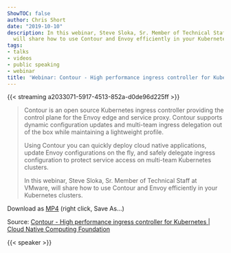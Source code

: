 ```yaml
---
ShowTOC: false
author: Chris Short
date: "2019-10-10"
description: In this webinar, Steve Sloka, Sr. Member of Technical Staff at VMware,
  will share how to use Contour and Envoy efficiently in your Kubernetes clusters.
tags:
- talks
- videos
- public speaking
- webinar
title: 'Webinar: Contour - High performance ingress controller for Kubernetes'
---
```


{{< streaming a2033071-5917-4513-852a-d0de96d225ff >}}


> Contour is an open source Kubernetes ingress controller providing the control plane for the Envoy edge and service proxy.​ Contour supports dynamic configuration updates and multi-team ingress delegation out of the box while maintaining a lightweight profile.
>
> Using Contour you can quickly deploy cloud native applications, update Envoy configurations on the fly, and safely delegate ingress configuration to protect service access on multi-team Kubernetes clusters.
>
> In this webinar, Steve Sloka, Sr. Member of Technical Staff at VMware, will share how to use Contour and Envoy efficiently in your Kubernetes clusters.

Download as [MP4](https://shortcdn.com/chrisshort/Contour-High-Performance-Ingress-Controller-for-Kubernetes.mp4) (right click, Save As...)

Source: [Contour - High performance ingress controller for Kubernetes | Cloud Native Computing Foundation](https://www.cncf.io/online-programs/contour-high-performance-ingress-controller-for-kubernetes/)

{{< speaker >}}
